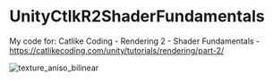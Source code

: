 # UnityCtlkR2ShaderFundamentals
My code for: Catlike Coding - Rendering 2 - Shader Fundamentals  - https://catlikecoding.com/unity/tutorials/rendering/part-2/

![texture_aniso_bilinear](https://github.com/seacomit/UnityCtlkR2ShaderFundamentals/assets/86527888/41fb629a-1606-4cbc-b0a7-8ed60e4dc6d4)

